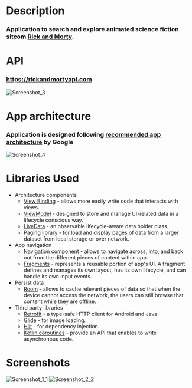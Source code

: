 # Description
### Application to search and explore animated science fiction sitcom [Rick and Morty](https://en.wikipedia.org/wiki/Rick_and_Morty).

# API
### https://rickandmortyapi.com
![Screenshot_3](https://user-images.githubusercontent.com/80069416/161750365-9c4efab9-094d-4648-8987-2328322309ae.jpg)

# App architecture
### Application is designed following [recommended app architecture](https://developer.android.com/jetpack/guide#recommended-app-arch) by Google
![Screenshot_4](https://user-images.githubusercontent.com/80069416/161754934-a00961d6-da76-400c-9add-2dd8731c0485.jpg)

# Libraries Used
- Architecture components
  - [View Binding](https://developer.android.com/topic/libraries/view-binding) - allows more easily write code that interacts with views.
  - [ViewModel](https://developer.android.com/topic/libraries/architecture/viewmodel) - designed to store and manage UI-related data in a lifecycle conscious way.
  - [LiveData](https://developer.android.com/topic/libraries/architecture/livedata) - an observable lifecycle-aware data holder class.
  - [Paging library](https://developer.android.com/topic/libraries/architecture/paging/v3-overview) - for load and display pages of data from a larger dataset from local storage or over network.
- App navigation
  - [Navigation component](https://developer.android.com/guide/navigation) - allows to navigate across, into, and back out from the different pieces of content within app.
  - [Fragments](https://developer.android.com/guide/fragments) - represents a reusable portion of app's UI. A fragment defines and manages its own layout, has its own lifecycle, and can handle its own input events.
- Persist data
  - [Room](https://developer.android.com/training/data-storage/room) - allows to cache relevant pieces of data so that when the device cannot access the network, the users can still browse that content while they are offline.
- Third party libraries
  - [Retrofit](https://square.github.io/retrofit/) - a type-safe HTTP client for Android and Java.
  - [Glide](https://bumptech.github.io/glide/) - for image loading.
  - [Hilt](https://developer.android.com/training/dependency-injection/hilt-android) - for dependency injection.
  - [Kotlin coroutines](https://developer.android.com/topic/libraries/architecture/coroutines) - provide an API that enables to write asynchronous code.

# Screenshots
![Screenshot_1_1](https://user-images.githubusercontent.com/80069416/161974335-b0201fb1-bc2b-4e2a-8716-8c6ae3aa17f3.jpg) ![Screenshot_2_2](https://user-images.githubusercontent.com/80069416/161974353-1cce2e3c-bc3e-46ba-a03c-1068189b2437.jpg)


